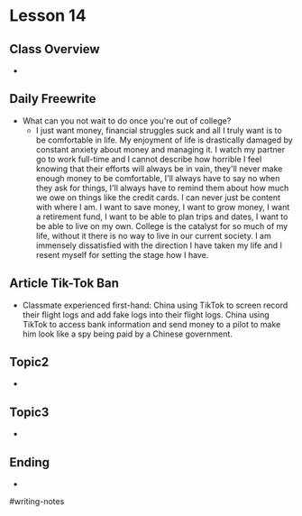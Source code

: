 # Lesson 14

## Class Overview
- 

## Daily Freewrite 
- What can you not wait to do once you're out of college?
  - I just want money, financial struggles suck and all I truly want is to be comfortable in life. My enjoyment of life is drastically damaged by constant anxiety about money and managing it. I watch my partner go to work full-time and I cannot describe how horrible I feel knowing that their efforts will always be in vain, they'll never make enough money to be comfortable, I'll always have to say no when they ask for things, I'll always have to remind them about how much we owe on things like the credit cards. I can never just be content with where I am. I want to save money, I want to grow money, I want a retirement fund, I want to be able to plan trips and dates, I want to be able to live on my own. College is the catalyst for so much of my life, without it there is no way to live in our current society. I am immensely dissatisfied with the direction I have taken my life and I resent myself for setting the stage how I have.

## Article Tik-Tok Ban
- Classmate experienced first-hand: China using TikTok to screen record their flight logs and add fake logs into their flight logs. China using TikTok to access bank information and send money to a pilot to make him look like a spy being paid by a Chinese government.

## Topic2
- 

## Topic3
- 

## Ending
- 

#writing-notes
